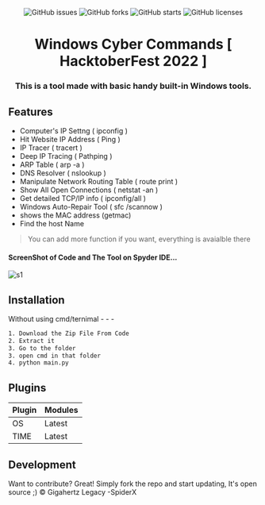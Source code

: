 <p align="center">
<img alt="GitHub issues" src="https://img.shields.io/github/issues/GigaHertzLegacy-SpiderX/Windows_Cyber_Commands">
<img alt="GitHub forks" src="https://img.shields.io/github/forks/GigaHertzLegacy-SpiderX/Windows_Cyber_Commands">
<img alt="GitHub starts" src="https://img.shields.io/github/stars/GigaHertzLegacy-SpiderX/Windows_Cyber_Commands">
<img alt="GitHub licenses" src="https://img.shields.io/github/license/GigaHertzLegacy-SpiderX/Windows_Cyber_Commands"> 
</p>

<h1 align="center">Windows Cyber Commands [ HacktoberFest 2022 ]</h1>
 <h3 align="center">This is a tool made with basic handy built-in Windows tools.</h3>

## Features

- Computer's IP Settng ( ipconfig )
- Hit Website IP Address ( Ping )
- IP Tracer ( tracert )
- Deep IP Tracing ( Pathping )
- ARP Table ( arp -a )
- DNS Resolver ( nslookup )
- Manipulate Network Routing Table ( route print )
- Show All Open Connections ( netstat -an )
- Get detailed TCP/IP info ( ipconfig/all ) 
- Windows Auto-Repair Tool ( sfc /scannow )
- shows the MAC address (getmac)
- Find the host Name  


> You can add more function if you want, everything is avaialble there
#### ScreenShot of Code and The Tool on Spyder IDE...
![s1](https://github.com/GigaHertzLegacy-SpiderX/Windows_Cyber_Commands/blob/main/s1.png?raw=true)


## Installation

Without using cmd/ternimal - - -

```sh
1. Download the Zip File From Code
2. Extract it
3. Go to the folder
3. open cmd in that folder
4. python main.py 
```

## Plugins


| Plugin | Modules |
| ------ | ------ |
| OS |  Latest |
| TIME | Latest |

## Development

Want to contribute? Great!
Simply fork the repo and start updating, It's open source ;)
© Gigahertz Legacy -SpiderX
